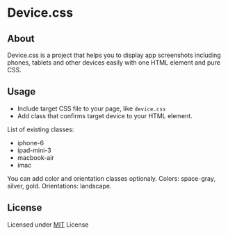 # Device.css

## About
Device.css is a project that helps you to display app screenshots including phones, tablets and other devices easily with one HTML element and pure CSS.

## Usage
* Include target CSS file to your page, like `device.css`
* Add class that confirms target device to your HTML element.
 
List of existing classes:

* iphone-6
* ipad-mini-3
* macbook-air
* imac
 
You can add color and orientation classes optionaly. Colors: space-gray, silver, gold. Orientations: landscape.


## License
Licensed under [MIT](http://opensource.org/licenses/MIT) License
